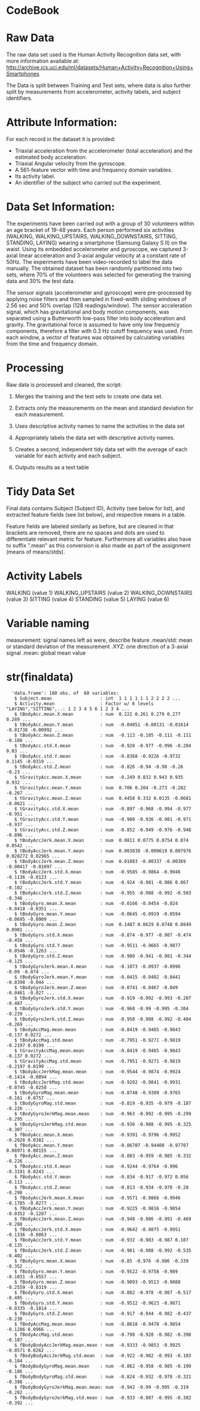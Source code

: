 # CodeBook

# Raw Data

The raw data set used is the Human Activity Recognition data set, with more information available at: http://archive.ics.uci.edu/ml/datasets/Human+Activity+Recognition+Using+Smartphones

The Data is split between Training and Test sets, where data is also further split by measurements from accelerometer, activity labels, and subject identifiers.

# Attribute Information:

For each record in the dataset it is provided: 
- Triaxial acceleration from the accelerometer (total acceleration) and the estimated body acceleration. 
- Triaxial Angular velocity from the gyroscope. 
- A 561-feature vector with time and frequency domain variables. 
- Its activity label. 
- An identifier of the subject who carried out the experiment.


# Data Set Information:

The experiments have been carried out with a group of 30 volunteers within an age bracket of 19-48 years. Each person performed six activities (WALKING, WALKING_UPSTAIRS, WALKING_DOWNSTAIRS, SITTING, STANDING, LAYING) wearing a smartphone (Samsung Galaxy S II) on the waist. Using its embedded accelerometer and gyroscope, we captured 3-axial linear acceleration and 3-axial angular velocity at a constant rate of 50Hz. The experiments have been video-recorded to label the data manually. The obtained dataset has been randomly partitioned into two sets, where 70% of the volunteers was selected for generating the training data and 30% the test data. 

The sensor signals (accelerometer and gyroscope) were pre-processed by applying noise filters and then sampled in fixed-width sliding windows of 2.56 sec and 50% overlap (128 readings/window). The sensor acceleration signal, which has gravitational and body motion components, was separated using a Butterworth low-pass filter into body acceleration and gravity. The gravitational force is assumed to have only low frequency components, therefore a filter with 0.3 Hz cutoff frequency was used. From each window, a vector of features was obtained by calculating variables from the time and frequency domain.




# Processing

Raw data is processed and cleaned, the script: 

1) Merges the training and the test sets to create one data set.

2) Extracts only the measurements on the mean and standard deviation for each measurement.

3) Uses descriptive activity names to name the activities in the data set

4) Appropriately labels the data set with descriptive activity names.

5) Creates a second, independent tidy data set with the average of each variable for each activity and each subject.

6) Outputs results as a text table


# Tidy Data Set

Final data contains Subject (Subject ID), Activity (see below for list), and extracted feature fields (see list below), and respective means in a table.

Feature fields are labeled similarly as before, but are cleaned in that brackets are removed, there are no spaces and dots are used to differentiate relevant metric for feature. Furthermore all variables also have to suffix ".mean" as this conversion is also made as part of the assignment (means of means/stds).



# Activity Labels

WALKING (value 1)
WALKING_UPSTAIRS (value 2)
WALKING_DOWNSTAIRS (value 3)
SITTING (value 4)
STANDING (value 5)
LAYING (value 6)

# Variable naming

measurement: signal names left as were, describe feature
.mean/std: mean or standard deviation of the measurement
.XYZ: one direction of a 3-axial signal
.mean: global mean value

# str(finaldata)
      
      'data.frame':	180 obs. of  68 variables:
       $ Subject.mean                  : int  1 1 1 1 1 1 2 2 2 2 ...
       $ Activity.mean                 : Factor w/ 6 levels "LAYING","SITTING",..: 1 2 3 4 5 6 1 2 3 4 ...
       $ tBodyAcc.mean.X.mean          : num  0.222 0.261 0.279 0.277 0.289 ...
       $ tBodyAcc.mean.Y.mean          : num  -0.04051 -0.00131 -0.01614 -0.01738 -0.00992 ...
       $ tBodyAcc.mean.Z.mean          : num  -0.113 -0.105 -0.111 -0.111 -0.108 ...
       $ tBodyAcc.std.X.mean           : num  -0.928 -0.977 -0.996 -0.284 0.03 ...
       $ tBodyAcc.std.Y.mean           : num  -0.8368 -0.9226 -0.9732 0.1145 -0.0319 ...
       $ tBodyAcc.std.Z.mean           : num  -0.826 -0.94 -0.98 -0.26 -0.23 ...
       $ tGravityAcc.mean.X.mean       : num  -0.249 0.832 0.943 0.935 0.932 ...
       $ tGravityAcc.mean.Y.mean       : num  0.706 0.204 -0.273 -0.282 -0.267 ...
       $ tGravityAcc.mean.Z.mean       : num  0.4458 0.332 0.0135 -0.0681 -0.0621 ...
       $ tGravityAcc.std.X.mean        : num  -0.897 -0.968 -0.994 -0.977 -0.951 ...
       $ tGravityAcc.std.Y.mean        : num  -0.908 -0.936 -0.981 -0.971 -0.937 ...
       $ tGravityAcc.std.Z.mean        : num  -0.852 -0.949 -0.976 -0.948 -0.896 ...
       $ tBodyAccJerk.mean.X.mean      : num  0.0811 0.0775 0.0754 0.074 0.0542 ...
       $ tBodyAccJerk.mean.Y.mean      : num  0.003838 -0.000619 0.007976 0.028272 0.02965 ...
       $ tBodyAccJerk.mean.Z.mean      : num  0.01083 -0.00337 -0.00369 -0.00417 -0.01097 ...
       $ tBodyAccJerk.std.X.mean       : num  -0.9585 -0.9864 -0.9946 -0.1136 -0.0123 ...
       $ tBodyAccJerk.std.Y.mean       : num  -0.924 -0.981 -0.986 0.067 -0.102 ...
       $ tBodyAccJerk.std.Z.mean       : num  -0.955 -0.988 -0.992 -0.503 -0.346 ...
       $ tBodyGyro.mean.X.mean         : num  -0.0166 -0.0454 -0.024 -0.0418 -0.0351 ...
       $ tBodyGyro.mean.Y.mean         : num  -0.0645 -0.0919 -0.0594 -0.0695 -0.0909 ...
       $ tBodyGyro.mean.Z.mean         : num  0.1487 0.0629 0.0748 0.0849 0.0901 ...
       $ tBodyGyro.std.X.mean          : num  -0.874 -0.977 -0.987 -0.474 -0.458 ...
       $ tBodyGyro.std.Y.mean          : num  -0.9511 -0.9665 -0.9877 -0.0546 -0.1263 ...
       $ tBodyGyro.std.Z.mean          : num  -0.908 -0.941 -0.981 -0.344 -0.125 ...
       $ tBodyGyroJerk.mean.X.mean     : num  -0.1073 -0.0937 -0.0996 -0.09 -0.074 ...
       $ tBodyGyroJerk.mean.Y.mean     : num  -0.0415 -0.0402 -0.0441 -0.0398 -0.044 ...
       $ tBodyGyroJerk.mean.Z.mean     : num  -0.0741 -0.0467 -0.049 -0.0461 -0.027 ...
       $ tBodyGyroJerk.std.X.mean      : num  -0.919 -0.992 -0.993 -0.207 -0.487 ...
       $ tBodyGyroJerk.std.Y.mean      : num  -0.968 -0.99 -0.995 -0.304 -0.239 ...
       $ tBodyGyroJerk.std.Z.mean      : num  -0.958 -0.988 -0.992 -0.404 -0.269 ...
       $ tBodyAccMag.mean.mean         : num  -0.8419 -0.9485 -0.9843 -0.137 0.0272 ...
       $ tBodyAccMag.std.mean          : num  -0.7951 -0.9271 -0.9819 -0.2197 0.0199 ...
       $ tGravityAccMag.mean.mean      : num  -0.8419 -0.9485 -0.9843 -0.137 0.0272 ...
       $ tGravityAccMag.std.mean       : num  -0.7951 -0.9271 -0.9819 -0.2197 0.0199 ...
       $ tBodyAccJerkMag.mean.mean     : num  -0.9544 -0.9874 -0.9924 -0.1414 -0.0894 ...
       $ tBodyAccJerkMag.std.mean      : num  -0.9282 -0.9841 -0.9931 -0.0745 -0.0258 ...
       $ tBodyGyroMag.mean.mean        : num  -0.8748 -0.9309 -0.9765 -0.161 -0.0757 ...
       $ tBodyGyroMag.std.mean         : num  -0.819 -0.935 -0.979 -0.187 -0.226 ...
       $ tBodyGyroJerkMag.mean.mean    : num  -0.963 -0.992 -0.995 -0.299 -0.295 ...
       $ tBodyGyroJerkMag.std.mean     : num  -0.936 -0.988 -0.995 -0.325 -0.307 ...
       $ fBodyAcc.mean.X.mean          : num  -0.9391 -0.9796 -0.9952 -0.2028 0.0382 ...
       $ fBodyAcc.mean.Y.mean          : num  -0.86707 -0.94408 -0.97707 0.08971 0.00155 ...
       $ fBodyAcc.mean.Z.mean          : num  -0.883 -0.959 -0.985 -0.332 -0.226 ...
       $ fBodyAcc.std.X.mean           : num  -0.9244 -0.9764 -0.996 -0.3191 0.0243 ...
       $ fBodyAcc.std.Y.mean           : num  -0.834 -0.917 -0.972 0.056 -0.113 ...
       $ fBodyAcc.std.Z.mean           : num  -0.813 -0.934 -0.978 -0.28 -0.298 ...
       $ fBodyAccJerk.mean.X.mean      : num  -0.9571 -0.9866 -0.9946 -0.1705 -0.0277 ...
       $ fBodyAccJerk.mean.Y.mean      : num  -0.9225 -0.9816 -0.9854 -0.0352 -0.1287 ...
       $ fBodyAccJerk.mean.Z.mean      : num  -0.948 -0.986 -0.991 -0.469 -0.288 ...
       $ fBodyAccJerk.std.X.mean       : num  -0.9642 -0.9875 -0.9951 -0.1336 -0.0863 ...
       $ fBodyAccJerk.std.Y.mean       : num  -0.932 -0.983 -0.987 0.107 -0.135 ...
       $ fBodyAccJerk.std.Z.mean       : num  -0.961 -0.988 -0.992 -0.535 -0.402 ...
       $ fBodyGyro.mean.X.mean         : num  -0.85 -0.976 -0.986 -0.339 -0.352 ...
       $ fBodyGyro.mean.Y.mean         : num  -0.9522 -0.9758 -0.989 -0.1031 -0.0557 ...
       $ fBodyGyro.mean.Z.mean         : num  -0.9093 -0.9513 -0.9808 -0.2559 -0.0319 ...
       $ fBodyGyro.std.X.mean          : num  -0.882 -0.978 -0.987 -0.517 -0.495 ...
       $ fBodyGyro.std.Y.mean          : num  -0.9512 -0.9623 -0.9871 -0.0335 -0.1814 ...
       $ fBodyGyro.std.Z.mean          : num  -0.917 -0.944 -0.982 -0.437 -0.238 ...
       $ fBodyAccMag.mean.mean         : num  -0.8618 -0.9478 -0.9854 -0.1286 0.0966 ...
       $ fBodyAccMag.std.mean          : num  -0.798 -0.928 -0.982 -0.398 -0.187 ...
       $ fBodyBodyAccJerkMag.mean.mean : num  -0.9333 -0.9853 -0.9925 -0.0571 0.0262 ...
       $ fBodyBodyAccJerkMag.std.mean  : num  -0.922 -0.982 -0.993 -0.103 -0.104 ...
       $ fBodyBodyGyroMag.mean.mean    : num  -0.862 -0.958 -0.985 -0.199 -0.186 ...
       $ fBodyBodyGyroMag.std.mean     : num  -0.824 -0.932 -0.978 -0.321 -0.398 ...
       $ fBodyBodyGyroJerkMag.mean.mean: num  -0.942 -0.99 -0.995 -0.319 -0.282 ...
       $ fBodyBodyGyroJerkMag.std.mean : num  -0.933 -0.987 -0.995 -0.382 -0.392 ...
